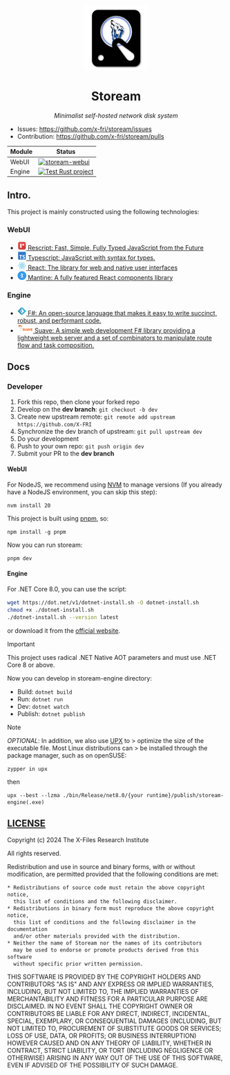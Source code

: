 <div align="center">

<img src="stoream-webui/src/assets/logo.png" height="150px">

# Stoream

*Minimalist self-hosted network disk system*

</div>

- Issues: https://github.com/x-fri/stoream/issues
- Contribution: https://github.com/x-fri/stoream/pulls

<center>

| Module | Status                                                                                                                                                                           |
| ------ | -------------------------------------------------------------------------------------------------------------------------------------------------------------------------------- |
| WebUI  | [![stoream-webui](https://github.com/X-FRI/stoream/actions/workflows/stoream-webui.yaml/badge.svg)](https://github.com/X-FRI/stoream/actions/workflows/stoream-webui.yaml)       |
| Engine | [![Test Rust project](https://github.com/X-FRI/stoream/actions/workflows/stoream-engine.yaml/badge.svg)](https://github.com/X-FRI/stoream/actions/workflows/stoream-engine.yaml) |

</center>

## Intro.

This project is mainly constructed using the following technologies:

### WebUI
- <a href="https://rescript-lang.org/"> <img src="./stoream-webui/src/assets/rescript-logo.svg" height="20px"> Rescript: Fast, Simple, Fully Typed JavaScript from the Future </a>
- <a href="https://www.typescriptlang.org/"> <img src="./stoream-webui/src/assets/typescript-logo.svg" height="20px"> Typescript: JavaScript with syntax for types. </a>
- <a href="https://react.dev/"> <img src="./stoream-webui/src/assets/react-logo.svg" height="20px"> React: The library for web and native user interfaces </a>
- <a href="https://mantine.dev/"> <img src="./stoream-webui/src/assets/mantine-logo.svg" height="20px"> Mantine: A fully featured React components library </a>

### Engine
- <a href="https://dotnet.microsoft.com/en-us/languages/fsharp"> <img src="./stoream-webui/src/assets/fsharp-logo.svg" height="20px"> F#: An open-source language that makes it easy to write succinct, robust, and performant code. </a>
- <a href="https://suave.io"> <img src="./stoream-webui/src/assets/suave-logo.png" height="20px"> Suave: A simple web development F# library providing a lightweight web server and a set of combinators to manipulate route flow and task composition. </a>


## Docs

### Developer

1. Fork this repo, then clone your forked repo
2. Develop on the __dev branch__: `git checkout -b dev`
3. Create new upstream remote: `git remote add upstream https://github.com/X-FRI`
4. Synchronize the dev branch of upstream: `git pull upstream dev`
5. Do your development
6. Push to your own repo: `git push origin dev`
7. Submit your PR to the __dev branch__

#### WebUI

For NodeJS, we recommend using [NVM](https://github.com/nvm-sh/nvm) to manage versions (If you already have a NodeJS environment, you can skip this step):

```shell
nvm install 20
```

This project is built using [pnpm](https://pnpm.io/), so:

```shell
npm install -g pnpm
```

Now you can run stoream:

```shell
pnpm dev
```

#### Engine

For .NET Core 8.0, you can use the script:

```bash
wget https://dot.net/v1/dotnet-install.sh -O dotnet-install.sh
chmod +x ./dotnet-install.sh
./dotnet-install.sh --version latest
```

or download it from the [official website](https://dotnet.microsoft.com/en-us/download).

> [!IMPORTANT]
> This project uses radical .NET Native AOT parameters and must use .NET Core 8 or above.

Now you can develop in stoream-engine directory:
- Build: `dotnet build`
- Run: `dotnet run`
- Dev: `dotnet watch`
- Publish: `dotnet publish`

> [!NOTE]
> *OPTIONAL*: In addition, we also use [UPX](https://upx.github.io/) to > optimize the size of the executable file. Most Linux distributions can > be installed through the package manager, such as on openSUSE:
> ```
> zypper in upx
> ```
> then
> ```
> upx --best --lzma ./bin/Release/net8.0/{your runtime}/publish/stoream-engine(.exe)
> ```

## [LICENSE](./LICENSE)

Copyright (c) 2024 The X-Files Research Institute

All rights reserved.

Redistribution and use in source and binary forms, with or without modification,
are permitted provided that the following conditions are met:

    * Redistributions of source code must retain the above copyright notice,
      this list of conditions and the following disclaimer.
    * Redistributions in binary form must reproduce the above copyright notice,
      this list of conditions and the following disclaimer in the documentation
      and/or other materials provided with the distribution.
    * Neither the name of Stoream nor the names of its contributors
      may be used to endorse or promote products derived from this software
      without specific prior written permission.

THIS SOFTWARE IS PROVIDED BY THE COPYRIGHT HOLDERS AND CONTRIBUTORS
"AS IS" AND ANY EXPRESS OR IMPLIED WARRANTIES, INCLUDING, BUT NOT
LIMITED TO, THE IMPLIED WARRANTIES OF MERCHANTABILITY AND FITNESS FOR
A PARTICULAR PURPOSE ARE DISCLAIMED. IN NO EVENT SHALL THE COPYRIGHT OWNER OR
CONTRIBUTORS BE LIABLE FOR ANY DIRECT, INDIRECT, INCIDENTAL, SPECIAL,
EXEMPLARY, OR CONSEQUENTIAL DAMAGES (INCLUDING, BUT NOT LIMITED TO,
PROCUREMENT OF SUBSTITUTE GOODS OR SERVICES; LOSS OF USE, DATA, OR
PROFITS; OR BUSINESS INTERRUPTION) HOWEVER CAUSED AND ON ANY THEORY OF
LIABILITY, WHETHER IN CONTRACT, STRICT LIABILITY, OR TORT (INCLUDING
NEGLIGENCE OR OTHERWISE) ARISING IN ANY WAY OUT OF THE USE OF THIS
SOFTWARE, EVEN IF ADVISED OF THE POSSIBILITY OF SUCH DAMAGE.
